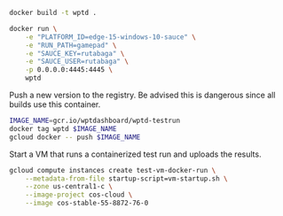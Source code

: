 ```sh
docker build -t wptd .

docker run \
    -e "PLATFORM_ID=edge-15-windows-10-sauce" \
    -e "RUN_PATH=gamepad" \
    -e "SAUCE_KEY=rutabaga" \
    -e "SAUCE_USER=rutabaga" \
    -p 0.0.0.0:4445:4445 \
    wptd
```

Push a new version to the registry. Be advised this is dangerous since all builds use this container.


```sh
IMAGE_NAME=gcr.io/wptdashboard/wptd-testrun
docker tag wptd $IMAGE_NAME
gcloud docker -- push $IMAGE_NAME
```

Start a VM that runs a containerized test run and uploads the results.

```sh
gcloud compute instances create test-vm-docker-run \
    --metadata-from-file startup-script=vm-startup.sh \
    --zone us-central1-c \
    --image-project cos-cloud \
    --image cos-stable-55-8872-76-0
```
